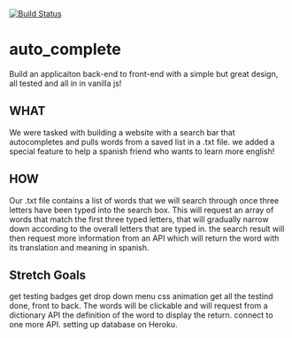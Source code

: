 [![Build Status](https://travis-ci.org/javascriptthehut/auto_complete.svg?branch=master)](https://travis-ci.org/javascriptthehut/auto_complete)

# auto_complete
Build an applicaiton back-end to front-end with a simple but great design, all tested and all in in vanilla js!

## WHAT
We were tasked with building a website with a search bar that autocompletes and pulls words from a saved list in a .txt file.
we added a special feature to help a spanish friend who wants to learn more english!

## HOW

Our .txt file contains a list of words that we will search through once three letters have been typed into the search box.
This will request an array of words that match the first three typed letters, that will gradually narrow down according to the overall letters that are typed in.
the search result will then request more information from an API which will return the word with its translation and meaning in spanish.

## Stretch Goals

get testing badges
get drop down menu css animation
get all the testind done, front to back.
The words will be clickable and will request from a dictionary API the definition of the word to display the return.
connect to one more API.
setting up database on Heroku.
